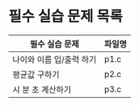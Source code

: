 # 필수 실습 문제 목록

| 필수 실습 문제           | 파일명 |
| ------------------------ | ------ |
| 나이와 이름 입/출력 하기 | p1.c   |
| 평균값 구하기            | p2.c   |
| 시 분 초 계산하기        | p3.c   |
